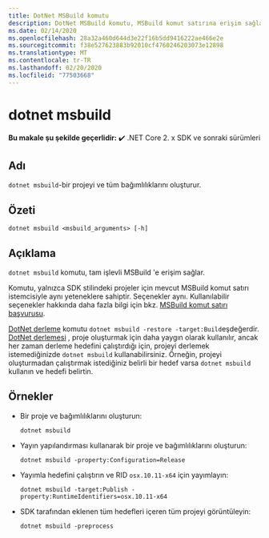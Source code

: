 ```yaml
---
title: DotNet MSBuild komutu
description: DotNet MSBuild komutu, MSBuild komut satırına erişim sağlar.
ms.date: 02/14/2020
ms.openlocfilehash: 28a32a460d644d3e22f16b5dd9416222ae466e2e
ms.sourcegitcommit: f38e527623883b92010cf4760246203073e12898
ms.translationtype: MT
ms.contentlocale: tr-TR
ms.lasthandoff: 02/20/2020
ms.locfileid: "77503668"
---
```

# <a name="dotnet-msbuild"></a>dotnet msbuild

**Bu makale şu şekilde geçerlidir:** ✔️ .NET Core 2. x SDK ve sonraki sürümleri

## <a name="name"></a>Adı

`dotnet msbuild`-bir projeyi ve tüm bağımlılıklarını oluşturur.

## <a name="synopsis"></a>Özeti

`dotnet msbuild <msbuild_arguments> [-h]`

## <a name="description"></a>Açıklama

`dotnet msbuild` komutu, tam işlevli MSBuild 'e erişim sağlar.

Komutu, yalnızca SDK stilindeki projeler için mevcut MSBuild komut satırı istemcisiyle aynı yeteneklere sahiptir. Seçenekler aynı. Kullanılabilir seçenekler hakkında daha fazla bilgi için bkz. [MSBuild komut satırı başvurusu](/visualstudio/msbuild/msbuild-command-line-reference).

[DotNet derleme](dotnet-build.md) komutu `dotnet msbuild -restore -target:Build`eşdeğerdir. [DotNet derlemesi](dotnet-build.md) , proje oluşturmak için daha yaygın olarak kullanılır, ancak her zaman derleme hedefini çalıştırdığı için, projeyi derlemek istemediğinizde `dotnet msbuild` kullanabilirsiniz. Örneğin, projeyi oluşturmadan çalıştırmak istediğiniz belirli bir hedef varsa `dotnet msbuild` kullanın ve hedefi belirtin.

## <a name="examples"></a>Örnekler

- Bir proje ve bağımlılıklarını oluşturun:

  ```dotnetcli
  dotnet msbuild
  ```

- Yayın yapılandırması kullanarak bir proje ve bağımlılıklarını oluşturun:

  ```dotnetcli
  dotnet msbuild -property:Configuration=Release
  ```

- Yayımla hedefini çalıştırın ve RID `osx.10.11-x64` için yayımlayın:

  ```dotnetcli
  dotnet msbuild -target:Publish -property:RuntimeIdentifiers=osx.10.11-x64
  ```

- SDK tarafından eklenen tüm hedefleri içeren tüm projeyi görüntüleyin:

  ```dotnetcli
  dotnet msbuild -preprocess
  ```
